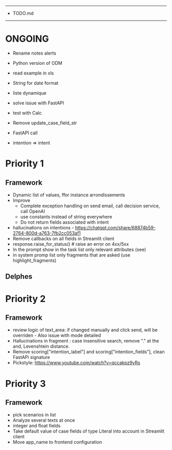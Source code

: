 *********
* TODO.md
*********

# ONGOING
- Rename notes alerts
- Python version of ODM 
- read example in xls
- String for date format
- liste dynamique
- solve issue with FastAPI
- test with Calc
- Remove update_case_field_str
- FastAPI call

- intention => intent

# Priority 1
## Framework
- Dynamic list of values, ffor instance arrondissements
- Improve
  - Complete exception handling on send email, call decision service, call OpenAI
  - use constants instead of string everywhere
  - Do not return fields associated with intent
- hallucinations on intentions - https://chatgpt.com/share/68874b59-2764-800d-a763-7fb2cc053af1
- Remove callbacks on all fields in Streamlit client
- response.raise_for_status()              # raise an error on 4xx/5xx
- In the prompt show in the task list only relevant attributes (see)
- in system promp list only fragments that are asked (use highlight_fragments)

## Delphes

# Priority 2
## Framework
- review logic of text_area: if changed manually and click send, will be overriden - Also issue with mode detailed
- Hallucinations in fragment : case insensitive search, remove "." at the and, Levenshtein distance.
- Remove scoring["intention_label"] and scoring["intention_fields"], clean FastAPi signature
- Pickstyle: https://www.youtube.com/watch?v=qccakpz9yRs

# Priority 3
## Framework
- pick scenarios in list
- Analyze several texts at once
- integer and float fields
- Take default value of case fields of type Literal into account in Streamlit client
- Move app_name to frontend configuration